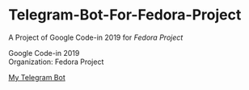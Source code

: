 # Telegram-Bot-For-Fedora-Project

A Project of Google Code-in 2019 for <i>Fedora Project</i>

Google Code-in 2019 <br />
Organization: Fedora Project <br />

<a href="https://t.me/pollob1563bot">My Telegram Bot</a>
